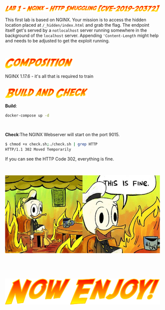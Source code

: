 <img src="../static/lab1.png">

This first lab is based on NGINX. Your mission is to access the hidden location placed at `/_hidden/index.html` and grab the flag. The endpoint itself get's served by a `notlocalhost` server running somewhere in the background of the `localhost` server. Appending `'Content-Length` might help and needs to be adjusted to get the exploit running.

<br>
<br>
<img width="220" src="../static/composition.png">
</p>

NGINX 1.17.6 - it's all that is required to train 
<br>
<br>

<img width="270" src="../static/build_check.png">

<br>

**Build**:
```bash
docker-compose up -d
```
<br>

**Check**:The NGINX Webserver will start on the port 9015. 

```bash
$ chmod +x check.sh;./check.sh | grep HTTP
HTTP/1.1 302 Moved Temporarily
```

If you can see the HTTP Code 302, everything is fine. 

<br>

<p align="center">
<img width="600" src="../static/this_is_fine.jpg">
</p>

<br>
<br>
<br>
<p align="center">
<img width="600" src="../static/enjoy.png">
</p>
